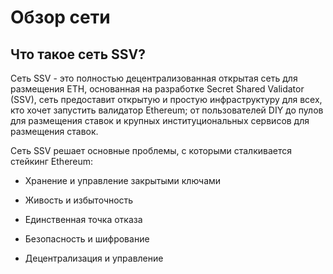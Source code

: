 # Обзор сети


## Что такое сеть SSV?

Сеть SSV - это полностью децентрализованная открытая сеть для размещения ETH, основанная на разработке Secret Shared Validator (SSV), сеть предоставит открытую и простую инфраструктуру для всех, кто хочет запустить валидатор Ethereum; от пользователей DIY до пулов для размещения ставок и крупных институциональных сервисов для размещения ставок.

Сеть SSV решает основные проблемы, с которыми сталкивается стейкинг Ethereum:

- Хранение и управление закрытыми ключами

- Живость и избыточность

- Единственная точка отказа

- Безопасность и шифрование

- Децентрализация и управление
